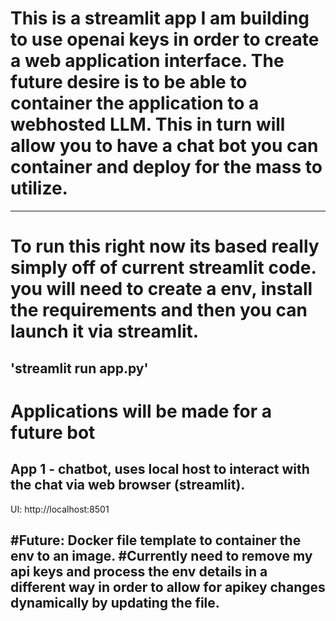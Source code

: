 # This is a streamlit app I am building to use openai keys in order to create a web application interface. The future desire is to be able to container the application to a webhosted LLM. This in turn will allow you to have a chat bot you can container and deploy for the mass to utilize. 
---------------------------
# To run this right now its based really simply off of current streamlit code. you will need to create a env, install the requirements and then you can launch it via streamlit.
'streamlit run app.py'
---------------------------
# Applications will be made for a future bot
## App 1 - chatbot, uses local host to interact with the chat via web browser (streamlit).

UI: http://localhost:8501

#Future: Docker file template to container the env to an image. 
#Currently need to remove my api keys and process the env details in a different way in order to allow for apikey changes dynamically by updating the file.
---------------------------
